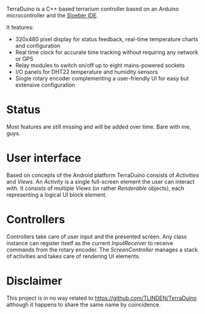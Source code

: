 TerraDuino is a C++ based terrarium controller based on an Arduino microcontroller and the [Sloeber IDE](http://eclipse.baeyens.it).

It features:
* 320x480 pixel display for status feedback, real-time temperature charts and configuration
* Real time clock for accurate time tracking without requiring any network or GPS
* Relay modules to switch on/off up to eight mains-powered sockets
* I/O panels for DHT22 temperature and humidity sensors
* Single rotary encoder complementing a user-friendly UI for easy but extensive configuration

# Status
Most features are still missing and will be added over time. Bare with me, guys.

# User interface
Based on concepts of the Android platform TerraDuino consists of *Activities* and *Views*. An *Activity* is a single full-screen element the user can interact with. It consists of multiple *Views* (or rather *Renderable* objects), each representing a logical UI block element.

# Controllers
Controllers take care of user input and the presented screen. Any class instance can register itself as the current *InputReceiver* to receive commands from the rotary encoder. The *ScreenController* manages a stack of activities and takes care of rendering UI elements.

# Disclaimer
This project is in no way related to https://github.com/TLINDEN/TerraDuino although it happens to share the same name by coincidence.
